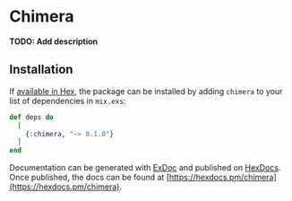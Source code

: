 # Chimera

**TODO: Add description**

## Installation

If [available in Hex](https://hex.pm/docs/publish), the package can be installed
by adding `chimera` to your list of dependencies in `mix.exs`:

```elixir
def deps do
  [
    {:chimera, "~> 0.1.0"}
  ]
end
```

Documentation can be generated with [ExDoc](https://github.com/elixir-lang/ex_doc)
and published on [HexDocs](https://hexdocs.pm). Once published, the docs can
be found at [https://hexdocs.pm/chimera](https://hexdocs.pm/chimera).

